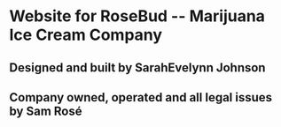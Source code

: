 # Website for RoseBud -- Marijuana Ice Cream Company

## Designed and built by SarahEvelynn Johnson
## Company owned, operated and all legal issues by Sam Rosé
